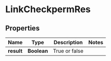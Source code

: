 # LinkCheckpermRes

## Properties
Name | Type | Description | Notes
------------ | ------------- | ------------- | -------------
**result** | **Boolean** | True or false | 
